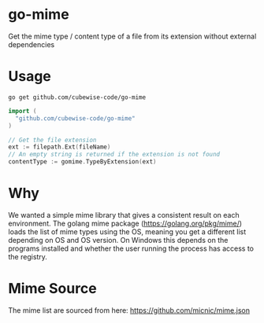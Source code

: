 # go-mime
Get the mime type / content type of a file from its extension without external dependencies

# Usage
```
go get github.com/cubewise-code/go-mime
```

```go
import (
  "github.com/cubewise-code/go-mime"
)

// Get the file extension
ext := filepath.Ext(fileName)
// An empty string is returned if the extension is not found
contentType := gomime.TypeByExtension(ext)

```

# Why
We wanted a simple mime library that gives a consistent result on each environment. The golang mime package (https://golang.org/pkg/mime/) loads the list of mime types using the OS, meaning you get a different list depending on OS and OS version. On Windows this depends on the programs installed and whether the user running the process has access to the registry. 

# Mime Source
The mime list are sourced from here: https://github.com/micnic/mime.json
